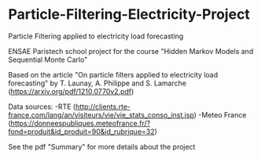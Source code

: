 # Particle-Filtering-Electricity-Project
Particle Filtering applied to electricity load forecasting

ENSAE Paristech school project for the course "Hidden Markov Models and Sequential Monte Carlo"

Based on the article "On particle filters applied to electricity load forecasting" by T. Launay, A. Philippe and S. Lamarche
(https://arxiv.org/pdf/1210.0770v2.pdf)

Data sources: 
-RTE (http://clients.rte-france.com/lang/an/visiteurs/vie/vie_stats_conso_inst.jsp)
-Meteo France (https://donneespubliques.meteofrance.fr/?fond=produit&id_produit=90&id_rubrique=32)

See the pdf "Summary" for more details about the project
